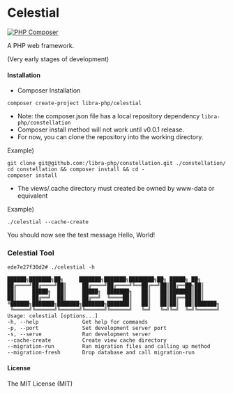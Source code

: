 # Celestial
[![PHP Composer](https://github.com/libra-php/constellation/actions/workflows/php.yml/badge.svg?branch=main)](https://github.com/libra-php/constellation/actions/workflows/php.yml)

A PHP web framework.

(Very early stages of development)

#### Installation
- Composer Installation
```
composer create-project libra-php/celestial
```

- Note: the composer.json file has a local repository dependency `libra-php/constellation`
- Composer install method will not work until v0.0.1 release.
- For now, you can clone the repository into the working directory.

Example)
```
git clone git@github.com:/libra-php/constellation.git ./constellation/
cd constellation && composer install && cd -
composer install
```

- The views/.cache directory must created be owned by www-data or equivalent

Example)
```
./celestial --cache-create
```

You should now see the test message Hello, World!


### Celestial Tool
```
ede7e27f30d2# ./celestial -h            

██████╗███████╗██╗     ███████╗███████╗████████╗██╗ █████╗ ██╗     
██╔════╝██╔════╝██║     ██╔════╝██╔════╝╚══██╔══╝██║██╔══██╗██║     
██║     █████╗  ██║     █████╗  ███████╗   ██║   ██║███████║██║     
██║     ██╔══╝  ██║     ██╔══╝  ╚════██║   ██║   ██║██╔══██║██║     
╚██████╗███████╗███████╗███████╗███████║   ██║   ██║██║  ██║███████╗
 ╚═════╝╚══════╝╚══════╝╚══════╝╚══════╝   ╚═╝   ╚═╝╚═╝  ╚═╝╚══════╝
Usage: celestial [options...]
-h, --help              Get help for commands
-p, --port              Set development server port
-s, --serve             Run development server
--cache-create          Create view cache directory
--migration-run         Run migration files and calling up method
--migration-fresh       Drop database and call migration-run
```


#### License
The MIT License (MIT)
